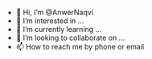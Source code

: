 - 👋 Hi, I’m @AnwerNaqvi
- 👀 I’m interested in ...
- 🌱 I’m currently learning ...
- 💞️ I’m looking to collaborate on ...
- 📫 How to reach me by phone or email

<!---
AnwerNaqvi/AnwerNaqvi is a ✨ special ✨ repository because its `README.md` (this file) appears on your GitHub profile.
You can click the Preview link to take a look at your changes.
--->
